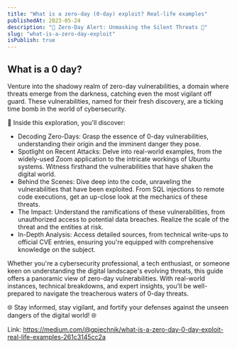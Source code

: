```yaml
---
title: "What is a zero-day (0-day) exploit? Real-life examples"
publishedAt: 2023-05-24
description: "🚨 Zero-Day Alert: Unmasking the Silent Threats 🚨"
slug: "what-is-a-zero-day-exploit"
isPublish: true
---
```


## What is a 0 day?

Venture into the shadowy realm of zero-day vulnerabilities, a domain where threats emerge from the darkness, catching even the most vigilant off guard. These vulnerabilities, named for their fresh discovery, are a ticking time bomb in the world of cybersecurity.

📌 Inside this exploration, you'll discover:

- Decoding Zero-Days: Grasp the essence of 0-day vulnerabilities, understanding their origin and the imminent danger they pose.
- Spotlight on Recent Attacks: Delve into real-world examples, from the widely-used Zoom application to the intricate workings of Ubuntu systems. Witness firsthand the vulnerabilities that have shaken the digital world.
- Behind the Scenes: Dive deep into the code, unraveling the vulnerabilities that have been exploited. From SQL injections to remote code executions, get an up-close look at the mechanics of these threats.
- The Impact: Understand the ramifications of these vulnerabilities, from unauthorized access to potential data breaches. Realize the scale of the threat and the entities at risk.
- In-Depth Analysis: Access detailed sources, from technical write-ups to official CVE entries, ensuring you're equipped with comprehensive knowledge on the subject.

Whether you're a cybersecurity professional, a tech enthusiast, or someone keen on understanding the digital landscape's evolving threats, this guide offers a panoramic view of zero-day vulnerabilities. With real-world instances, technical breakdowns, and expert insights, you'll be well-prepared to navigate the treacherous waters of 0-day threats.

🌐 Stay informed, stay vigilant, and fortify your defenses against the unseen dangers of the digital world! 🌐

Link: https://medium.com/@gpiechnik/what-is-a-zero-day-0-day-exploit-real-life-examples-261c3145cc2a
